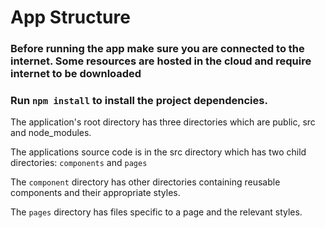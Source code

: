 # App Structure
### Before running the app make sure you are connected to the internet. Some resources are hosted in the cloud and require internet to be downloaded
### Run `npm install` to install the project dependencies.

The application's root directory has three directories which are public, src and node_modules.

The applications source code is in the src directory which has two child directories: `components` and `pages`

The `component` directory has other directories containing reusable components and their appropriate styles.

The `pages` directory has files specific to a page and the relevant styles.

